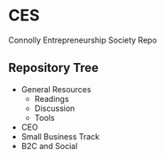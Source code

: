 # CES
Connolly Entrepreneurship Society Repo

## Repository Tree
* General Resources
	* Readings
	* Discussion
	* Tools
* CEO
* Small Business Track
* B2C and Social